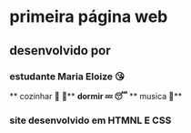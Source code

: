 # primeira página web
## desenvolvido por 
### estudante Maria Eloize :kissing_heart:
** cozinhar :cookie: :custard:**
**dormir 💤 😴**
** musica 🎵**
### site desenvolvido em HTMNL E CSS 
